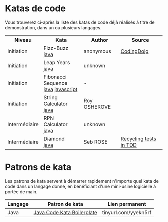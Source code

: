 # Katas de code

Vous trouverez ci-après la liste des katas de code déjà réalisés à titre de démonstration, dans un ou plusieurs langages.

<table>
    <tr>
        <th>Niveau</th>
        <th>Kata</th>
        <th>Author</th>
        <th>Source</th>
    </tr>
    <tr>
        <td>Initiation</td>
        <td>
            Fizz-Buzz<br/>
            <a href="https://github.com/xapn/fizz-buzz-kata">java</a>
        </td>
        <td>anonymous</td>
        <td><a href="http://codingdojo.org/kata/FizzBuzz/">CodingDojo</a></td>
    </tr>
    <tr>
        <td>Initiation</td>
        <td>
            Leap Years<br/>
            <a href="https://github.com/xapn/leap-years-kata">java</a>
        </td>
        <td>unknown</td>
        <td></td>
    </tr>
    <tr>
        <td>Initiation</td>
        <td>
            Fibonacci Sequence<br/>
            <a href="">java</a> <a href="">javascript</a>
        </td>
        <td>-</td>
        <td></td>
    </tr>
    <tr>
        <td>Initiation</td>
        <td>
            String Calculator<br/>
            <a href="https://github.com/xapn/string-calculator-kata">java</a>
        </td>
        <td>Roy OSHEROVE</td>
        <td></td>
    </tr>
    <tr>
        <td>Intermédiaire</td>
        <td>
            RPN Calculator<br/>
            <a href="https://github.com/xapn/rpn-calculator-kata">java</a>
        </td>
        <td>unknown</td>
        <td></td>
    </tr>
    <tr>
        <td>Intermédiaire</td>
        <td>
            Diamond<br/>
            <a href="https://github.com/xapn/diamond-kata">java</a>
        </td>
        <td>Seb ROSE</td>
        <td><a href="http://claysnow.co.uk/recycling-tests-in-tdd/">Recycling tests in TDD</a></td>
    </tr>
</table>

# Patrons de kata

Les patrons de kata servent à démarrer rapidement n'importe quel kata de code dans un langage donné, en bénéficiant d'une mini-usine logicielle à portée de main.

Langage | Patron de kata | Lien permanent
------- | -------------- | --------------
Java    | [Java Code Kata Boilerplate](https://github.com/chrysocode/java-code-kata-boilerplate) | tinyurl.com/yyekn5rf
